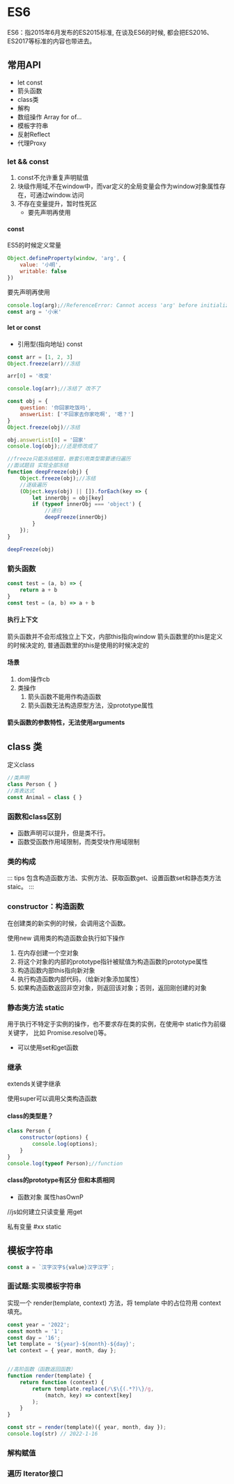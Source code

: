 # ES6
ES6：指2015年6月发布的ES2015标准, 在谈及ES6的时候, 都会把ES2016、ES2017等标准的内容也带进去。
## 常用API
- let const
- 箭头函数
- class类
- 解构
- 数组操作 Array for of...
- 模板字符串
- 反射Reflect
- 代理Proxy

### let && const
1. const不允许重复声明赋值
2. 块级作用域,不在window中，而var定义的全局变量会作为window对象属性存在，可通过window.访问
3. 不存在变量提升，暂时性死区
   - 要先声明再使用
#### const
ES5的时候定义常量
```js
Object.defineProperty(window, 'arg', {
    value: '小明',
    writable: false
})
```
要先声明再使用
```js
console.log(arg);//ReferenceError: Cannot access 'arg' before initialization
const arg = '小米'
```

#### let or const
* 引用型(指向地址) const
```js
const arr = [1, 2, 3]
Object.freeze(arr)//冻结

arr[0] = '改变'

console.log(arr);//冻结了 改不了

const obj = {
    question: '你回家吃饭吗',
    answerList: ['不回家去你家吃啊', '嗯？']
}
Object.freeze(obj)//冻结

obj.answerList[0] = '回家'
console.log(obj);//还是修改成了

//freeze只能冻结根层，嵌套引用类型需要递归遍历
//面试题目 实现全部冻结
function deepFreeze(obj) {
    Object.freeze(obj);//冻结
    //逐级遍历
    (Object.keys(obj) || []).forEach(key => {
        let innerObj = obj[key]
        if (typeof innerObj === 'object') {
            //递归
            deepFreeze(innerObj)
        }
    });
}

deepFreeze(obj)
```

### 箭头函数

```js
const test = (a, b) => {
    return a + b
}
const test = (a, b) => a + b
```

#### 执行上下文

箭头函数并不会形成独立上下文，内部this指向window
箭头函数里的this是定义的时候决定的, 普通函数里的this是使用的时候决定的
#### 场景
1. dom操作cb
2. 类操作
   1. 箭头函数不能用作构造函数
   2. 箭头函数无法构造原型方法，没prototype属性

#### 箭头函数的参数特性，无法使用arguments


## class 类

定义class
```js
//类声明
class Person { }
//类表达式
const Animal = class { }
```
### 函数和class区别
- 函数声明可以提升，但是类不行。
- 函数受函数作用域限制，而类受块作用域限制



### 类的构成
::: tips
包含构造函数方法、实例方法、获取函数get、设置函数set和静态类方法staic。
:::

### constructor：构造函数
在创建类的新实例的时候，会调用这个函数。

使用new 调用类的构造函数会执行如下操作
1. 在内存创建一个空对象
2. 将这个对象的内部的prototype指针被赋值为构造函数的prototype属性
3. 构造函数内部this指向新对象
4. 执行构造函数内部代码，（给新对象添加属性）
5. 如果构造函数返回非空对象，则返回该对象；否则，返回刚创建的对象


### 静态类方法 static

用于执行不特定于实例的操作，也不要求存在类的实例，在使用中 static作为前缀关键字，
比如 Promise.resolve()等。

- 可以使用set和get函数

### 继承
extends关键字继承

使用super可以调用父类构造函数
#### class的类型是？
```js
class Person {
    constructor(options) {
        console.log(options);
    }
}
console.log(typeof Person);//function
```
#### class的prototype有区分 但和本质相同
- 函数对象 属性hasOwnP

//js如何建立只读变量 用get 

私有变量 #xx
static

## 模板字符串
```js
const a = `汉字汉字${value}汉字汉字`;
```
### 面试题:实现模板字符串
实现一个 render(template, context) 方法，将 template 中的占位符用 context 填充。

```js
const year = '2022';
const month = '1';
const day = '16';
let template = '${year}-${month}-${day}';
let context = { year, month, day };


//高阶函数（函数返回函数）
function render(template) {
    return function (context) {
        return template.replace(/\$\{(.*?)\}/g,
            (match, key) => context[key]
        );
    }
}

const str = render(template)({ year, month, day });
console.log(str) // 2022-1-16
```
### 解构赋值

### 遍历 Iterator接口